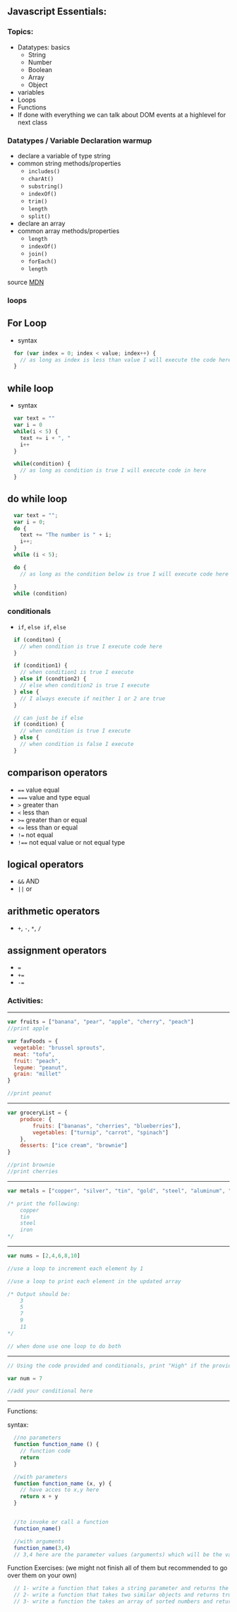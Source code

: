 ## Javascript Essentials:

### Topics:
- Datatypes: basics
  - String
  - Number
  - Boolean
  - Array
  - Object
- variables
- Loops
- Functions
- If done with everything we can talk about DOM events at a highlevel for next class

### Datatypes / Variable Declaration warmup

- declare a variable of type string
- common string methods/properties
    - `includes()`
    - `charAt()`
    - `substring()`
    - `indexOf()`
    - `trim()`
    - `length`
    - `split()`
- declare an array
- common array methods/properties
  - `length`
  - `indexOf()`
  - `join()`
  - `forEach()`
  - `length`

source [MDN](developer.mozilla.org)

### loops

## For Loop
- syntax
```javascript
  for (var index = 0; index < value; index++) {
    // as long as index is less than value I will execute the code here
  }
```

## while loop
- syntax

```javascript
  var text = ""
  var i = 0
  while(i < 5) {
    text += i + ", "
    i++
  }

  while(condition) {
    // as long as condition is true I will execute code in here
  }
```

## do while loop

```javascript
  var text = "";
  var i = 0;
  do {
    text += "The number is " + i;
    i++;
  }
  while (i < 5);

  do {
    // as long as the condition below is true I will execute code here

  }
  while (condition)
```

### conditionals
- `if`, `else if`, `else`
```javascript
  if (conditon) {
    // when condition is true I execute code here
  }

  if (condition1) {
    // when condition1 is true I execute
  } else if (condtion2) {
    // else when condition2 is true I execute
  } else {
    // I always execute if neither 1 or 2 are true
  }

  // can just be if else
  if (condition) {
    // when condition is true I execute
  } else {
    // when condition is false I execute
  }
```

## comparison operators
 - `==` value equal
 - `===` value and type equal
 - `>` greater than
 - `<` less than
 - `>=` greater than or equal
 - `<=` less than or equal
 - `!=` not equal
 - `!==` 	not equal value or not equal type

## logical operators
- `&&` AND
- `||` or

## arithmetic operators
- `+`, `-`, `*`, `/`

## assignment operators
- `=`
- `+=`
- `-=`

### Activities:
---
```javascript
var fruits = ["banana", "pear", "apple", "cherry", "peach"]
//print apple

var favFoods = {
  vegetable: "brussel sprouts",
  meat: "tofu",
  fruit: "peach",
  legume: "peanut",
  grain: "millet"
}

//print peanut
```
---
```javascript
var groceryList = {
    produce: {
        fruits: ["bananas", "cherries", "blueberries"],
        vegetables: ["turnip", "carrot", "spinach"]
    },
    desserts: ["ice cream", "brownie"]
}

//print brownie
//print cherries
```
---

```javascript
var metals = ["copper", "silver", "tin", "gold", "steel", "aluminum", "iron"]

/* print the following:
    copper
    tin
    steel
    iron
*/
```
---
```javascript
var nums = [2,4,6,8,10]

//use a loop to increment each element by 1

//use a loop to print each element in the updated array

/* Output should be:
    3
    5
    7
    9
    11
*/

// when done use one loop to do both
```
---
```javascript
// Using the code provided and conditionals, print "High" if the provided number is over 10, "Low" if the number is under 10, and "Perfect" if the number is exactly 10.

var num = 7

//add your conditional here
```
---

Functions:

syntax:

```javascript
  //no parameters
  function function_name () {
    // function code
    return
  }

  //with parameters
  function function_name (x, y) {
    // have acces to x,y here
    return x + y
  }


  //to invoke or call a function
  function_name()

  //with arguments
  function_name(3,4)
  // 3,4 here are the parameter values (arguments) which will be the values of x,y above
```

Function Exercises: (we might not finish all of them but recommended to go over them on your own)

```javascript
  // 1- write a function that takes a string parameter and returns the string reversed HINT: need loop - temp variables
  // 2- write a function that takes two similar objects and returns true if the second key's value of object 1 is equal to second key's value of object 2
  // 3- write a function the takes an array of sorted numbers and returns the max and minmum values as an object



```
